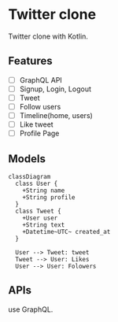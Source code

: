 # Twitter clone

Twitter clone with Kotlin.

## Features

- [ ] GraphQL API
- [ ] Signup, Login, Logout
- [ ] Tweet
- [ ] Follow users
- [ ] Timeline(home, users)
- [ ] Like tweet
- [ ] Profile Page

## Models

```mermaid
classDiagram
  class User {
    +String name
    +String profile
  }
  class Tweet {
    +User user
    +String text
    +Datetime~UTC~ created_at
  }

  User --> Tweet: tweet
  Tweet --> User: Likes
  User --> User: Folowers
```

## APIs

use GraphQL.